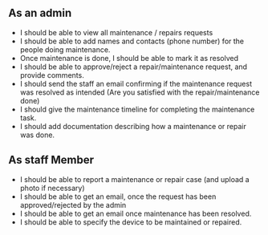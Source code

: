 ## As an admin
* I should be able to view all maintenance / repairs requests
* I should be able to add names and contacts (phone number) for the people doing maintenance.
* Once maintenance is done, I should be able to mark it as resolved
* I should be able to approve/reject a repair/maintenance request, and provide comments.
* I should send the staff an email confirming if the maintenance request was resolved as intended
(Are you satisfied with the repair/maintenance done)
* I should give the maintenance timeline for completing the maintenance task.
* I should add documentation describing how a maintenance or repair was done.

## As staff Member

* I should be able to report a maintenance or repair case (and upload a photo if necessary)
* I should be able to get an email, once the request has been approved/rejected by the admin
* I should be able to get an email once maintenance has been resolved.
* I should be able to specify the device to be maintained or repaired.

